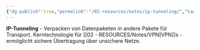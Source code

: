 ```yaml
---
{"dg-publish":true,"permalink":"/02-resources/notes/ip-tunneling/","tags":["informatik/netzwerk/protokoll","informatik/netzwerk/kapselung"],"noteIcon":"","updated":"2025-09-10T16:35:21.000+02:00"}
---
```



**IP-Tunneling** - Verpacken von Datenpaketen in andere Pakete für Transport.
Kerntechnologie für [[02 - RESOURCES/Notes/VPN\|VPN]]s - ermöglicht sichere Übertragung über unsichere Netze.